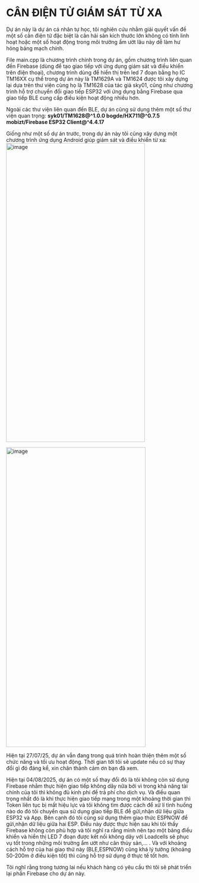 # CÂN ĐIỆN TỬ GIÁM SÁT TỪ XA
Dự án này là dự án cá nhân tự học, tôi nghiên cứu nhằm giải quyết vấn đề một số cân điện tử đặc biệt là cân hải sản kích thước lớn không có tính linh hoạt hoặc một số hoạt động trong môi trường ẩm ướt lâu này dễ làm hư hỏng bảng mạch chính.

File main.cpp là chương trình chính trong dự án, gồm chương trình liên quan đến Firebase (dùng để tạo giao tiếp với ứng dụng giám sát và điều khiển trên điện thoại), chương trình dùng để hiển thị trên led 7 đoạn bằng họ IC TM16XX cụ thể trong dự án này là TM1629A và TM1624 được tôi xây dựng lại dựa trên thư viện cùng họ là TM1628 của tác giả sky01, cũng như chương trình hỗ trợ chuyển đổi giao tiếp ESP32 với ứng dụng bằng Firebase qua giao tiếp BLE cung cấp điều kiện hoạt động nhiều hơn.

Ngoài các thư viện liên quan đến BLE, dự án cũng sử dụng thêm một số thư viện quan trọng: 
  **syk01/TM1628@^1.0.0
  bogde/HX711@^0.7.5
  mobizt/Firebase ESP32 Client@^4.4.17**

Giống như một số dự án trước, trong dự án này tôi cũng xây dựng một chương trình ứng dụng Android giúp giám sát và điều khiển từ xa:
<img width="373" height="803" alt="image" src="https://github.com/user-attachments/assets/9ee37c36-c8a3-4287-96fb-e64d73f79a87" />

<img width="375" height="805" alt="image" src="https://github.com/user-attachments/assets/55c4c923-9944-4581-990b-f560d986a2bc" />


Hiện tại 27/07/25, dự án vẫn đang trong quá trình hoàn thiện thêm một số chức năng và tối ưu hoạt động. Thời gian tới tôi sẽ update nếu có sự thay đổi gì đó đáng kể, xin chân thành cảm ơn bạn đã xem.


Hiện tại 04/08/2025, dự án có một số thay đổi đó là tôi không còn sử dụng Firebase nhằm thực hiện giao tiếp không dây nữa bởi vì trong khả năng tài chính của tôi thì không đủ kinh phí để trả phí cho dịch vụ. Và điều quan trọng nhất đó là khi thực hiện giao tiếp mạng trong một khoảng thời gian thì Token liên tục bị mất hiệu lực và tôi không tìm được cách để xử lí tình huống nào do đó tôi chuyển qua sử dụng giao tiếp BLE để gửi,nhận dữ liệu giữa ESP32 và App. Bên cạnh đó tôi cũng sử dụng thêm giao thức ESPNOW để gửi,nhận dữ liệu giữa hai ESP. Điều này được thực hiện sau khi tôi thấy Firebase không còn phù hợp và tôi nghĩ ra rằng mình nên tạo một bảng điều khiển và hiển thị LED 7 đoạn được kết nối không dây với Loadcells sẽ phục vụ tốt trong những môi trường ẩm ướt như cân thủy sản,... . Và với khoảng cách hỗ trợ của hai giao thứ này (BLE,ESPNOW) cũng khá lý tưởng (khoảng 50-200m ở điều kiện tốt) thì cũng hỗ trợ sử dụng ở thực tế tốt hơn.

Tôi nghĩ rằng trong tương lai nếu khách hàng có yêu cầu thì tôi sẽ phát triển lại phần Firebase cho dự án này.
